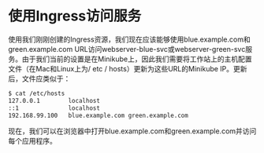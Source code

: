 # 使用Ingress访问服务

使用我们刚刚创建的Ingress资源，我们现在应该能够使用blue.example.com和green.example.com URL访问webserver-blue-svc或webserver-green-svc服务。由于我们当前的设置是在Minikube上，因此我们需要将工作站上的主机配置文件（在Mac和Linux上为/ etc / hosts）更新为这些URL的Minikube IP。更新后，文件应类似于：

```bash
$ cat /etc/hosts
127.0.0.1        localhost
::1              localhost
192.168.99.100   blue.example.com green.example.com
```

现在，我们可以在浏览器中打开blue.example.com和green.example.com并访问每个应用程序。

